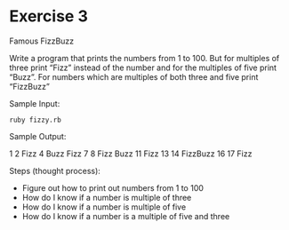 # Exercise 3

Famous FizzBuzz

Write a program that prints the numbers from 1 to 100.
But for multiples of three print “Fizz” instead of the number and for the multiples of five print “Buzz”.
For numbers which are multiples of both three and five print “FizzBuzz”

Sample Input:

`ruby fizzy.rb`

Sample Output:

1
2
Fizz
4
Buzz
Fizz
7
8
Fizz
Buzz
11
Fizz
13
14
FizzBuzz
16
17
Fizz

Steps (thought process):

* Figure out how to print out numbers from 1 to 100
* How do I know if a number is multiple of three
* How do I know if a number is multiple of five
* How do I know if a number is a multiple of five and three
